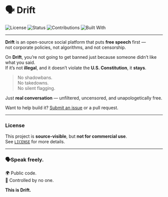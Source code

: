 # 🗣️ Drift

![License](https://img.shields.io/badge/license-Custom-lightgrey.svg)
![Status](https://img.shields.io/badge/status-Alpha-orange.svg)
![Contributions](https://img.shields.io/badge/contributions-welcome-blueviolet.svg)
![Built With](https://img.shields.io/badge/built_with-python)

---

**Drift** is an open-source social platform that puts **free speech** first —  
not corporate policies, not algorithms, and not censorship.

On **Drift**, you’re not going to get banned just because someone didn’t like what you said.  
If it’s not **illegal**, and it doesn’t violate the **U.S. Constitution**, it **stays**.

> No shadowbans.  
> No takedowns.  
> No silent flagging.  

Just **real conversation** — unfiltered, uncensored, and unapologetically free.



Want to help build it? [Submit an issue](https://github.com/YOUR-USERNAME/drift/issues) or a pull request.

---

### License

This project is **source-visible**, but **not for commercial use**.  
See [`LICENSE`](./LICENSE) for more details.

---

### 🗣Speak freely.  
🌍 Public code.  
🚫 Controlled by no one.

**This is Drift.**
